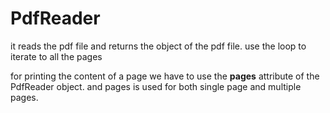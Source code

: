# PdfReader 
it reads the pdf file and returns the object of the pdf file. 
use the loop to iterate to all the pages 

for printing the content of a page we have to use the **pages** attribute of the PdfReader object. 
and pages is used for both single page and multiple pages. 
